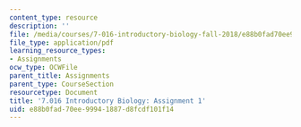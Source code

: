 ```yaml
---
content_type: resource
description: ''
file: /media/courses/7-016-introductory-biology-fall-2018/e88b0fad70ee99941887d8fcdf101f14_MIT7_016F18PS1.pdf
file_type: application/pdf
learning_resource_types:
- Assignments
ocw_type: OCWFile
parent_title: Assignments
parent_type: CourseSection
resourcetype: Document
title: '7.016 Introductory Biology: Assignment 1'
uid: e88b0fad-70ee-9994-1887-d8fcdf101f14
---
```

